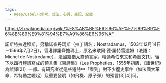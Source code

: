 ```yaml
---
tags:
  - Keep/Label/R參考、想法、心得、筆記、紀錄
---
```


https://zh.wikipedia.org/wiki/%E8%AB%BE%E6%96%AF%E7%89%B9%E6%8B%89%E9%81%94%E7%A9%86%E6%96%AF

諾斯特拉達穆斯，另稱諾查丹瑪斯（拉丁語名：Nostradamus，1503年12月14日－1566年7月2日），香港譯諾齊擔瑪士，原名米歇爾·德·諾特雷達姆（法語：Michel de Nostredame），法國籍猶太裔預言家，精通希伯來文和希臘文[1]，留下以四行體詩寫成的預言集《百詩集》（Les Propheties，1555年初版，《諸世紀》為誤譯[2]）一部。有研究者從這些短詩中「看到」對不少歷史事件（如法國大革命、希特勒之崛起）及重要發明（如飛機、原子彈）的預言[3][4][5]。